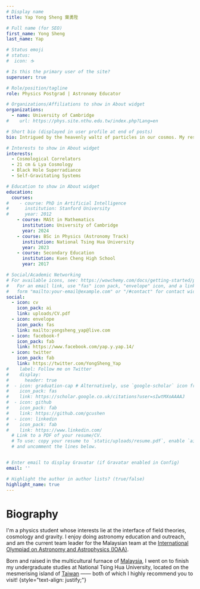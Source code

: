 ```yaml
---
# Display name
title: Yap Yong Sheng 葉勇陞

# Full name (for SEO)
first_name: Yong Sheng
last_name: Yap

# Status emoji
# status:
#  icon: ☕️

# Is this the primary user of the site?
superuser: true

# Role/position/tagline
role: Physics Postgrad | Astronomy Educator 

# Organizations/Affiliations to show in About widget
organizations:
  - name: University of Cambridge
#    url: https://phys.site.nthu.edu.tw/index.php?Lang=en

# Short bio (displayed in user profile at end of posts)
bio: Intrigued by the heavenly waltz of particles in our cosmos. My research looks into the intricate interplay between field theories, gravitation, and cosmology. 

# Interests to show in About widget
interests:
  - Cosmological Correlators
  - 21 cm & Lya Cosmology
  - Black Hole Superradiance
  - Self-Gravitating Systems

# Education to show in About widget
education:
  courses:
#    - course: PhD in Artificial Intelligence
#      institution: Stanford University
#      year: 2012
    - course: MASt in Mathematics
      institution: University of Cambridge
      year: 2024
    - course: BSc in Physics (Astronomy Track)
      institution: National Tsing Hua University
      year: 2023
    - course: Secondary Education
      institution: Kuen Cheng High School
      year: 2017

# Social/Academic Networking
# For available icons, see: https://wowchemy.com/docs/getting-started/page-builder/#icons
#   For an email link, use "fas" icon pack, "envelope" icon, and a link in the
#   form "mailto:your-email@example.com" or "/#contact" for contact widget.
social:
  - icon: cv
    icon_pack: ai
    link: uploads/CV.pdf
  - icon: envelope
    icon_pack: fas
    link: mailto:yongsheng_yap@live.com 
  - icon: facebook-f
    icon_pack: fab
    link: https://www.facebook.com/yap.y.yap.14/
  - icon: twitter
    icon_pack: fab
    link: https://twitter.com/YongSheng_Yap 
#    label: Follow me on Twitter
#    display:
#      header: true
#  - icon: graduation-cap # Alternatively, use `google-scholar` icon from `ai` icon pack
#    icon_pack: fas
#    link: https://scholar.google.co.uk/citations?user=sIwtMXoAAAAJ
#  - icon: github
#    icon_pack: fab
#    link: https://github.com/gcushen
#  - icon: linkedin
#    icon_pack: fab
#    link: https://www.linkedin.com/
  # Link to a PDF of your resume/CV.
  # To use: copy your resume to `static/uploads/resume.pdf`, enable `ai` icons in `params.yaml`,
  # and uncomment the lines below.


# Enter email to display Gravatar (if Gravatar enabled in Config)
email: ''

# Highlight the author in author lists? (true/false)
highlight_name: true
---
```


# Biography

I'm a physics student whose interests lie at the interface of field theories, cosmology and gravity. I enjoy doing astronomy education and outreach, and am the current team leader for the Malaysian team at the [International Olympiad on Astronomy and Astrophysics (IOAA)](https://www.ioaastrophysics.org/).

Born and raised in the multicultural furnace of [Malaysia](https://en.wikipedia.org/wiki/Malaysia), I went on to finish my undergraduate studies at National Tsing Hua University, located on the mesmerising island of [Taiwan](https://en.wikipedia.org/wiki/Taiwan) —— both of which I highly recommend you to visit! 
{style="text-align: justify;"}
